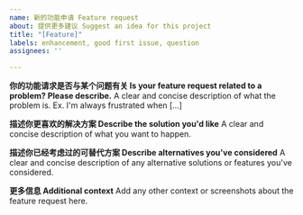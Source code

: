```yaml
---
name: 新的功能申请 Feature request
about: 提供更多建议 Suggest an idea for this project
title: "[Feature]"
labels: enhancement, good first issue, question
assignees: ''

---
```


**你的功能请求是否与某个问题有关 Is your feature request related to a problem? Please describe.**
A clear and concise description of what the problem is. Ex. I'm always frustrated when [...]

**描述你更喜欢的解决方案 Describe the solution you'd like**
A clear and concise description of what you want to happen.

**描述你已经考虑过的可替代方案 Describe alternatives you've considered**
A clear and concise description of any alternative solutions or features you've considered.

**更多信息 Additional context**
Add any other context or screenshots about the feature request here.
